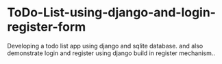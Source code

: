 # ToDo-List-using-django-and-login-register-form
Developing a todo list app using django and sqlite database. and also demonstrate login and register using django build in register mechanism..
